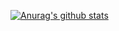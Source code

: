 [![Anurag's github stats](https://github-readme-stats.vercel.app/api?username=zyme-xd&count_private=true&theme=dark)](https://github.com/anuraghazra/github-readme-stats)

